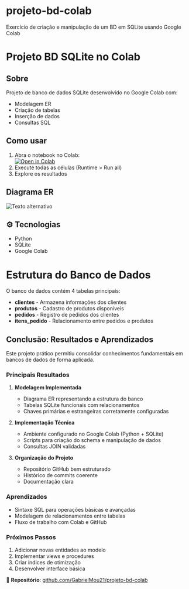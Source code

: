 # projeto-bd-colab
Exercício de criação e manipulação de um BD em SQLite usando Google Colab
# Projeto BD SQLite no Colab

##  Sobre
Projeto de banco de dados SQLite desenvolvido no Google Colab com:
- Modelagem ER
- Criação de tabelas
- Inserção de dados
- Consultas SQL

##  Como usar
1. Abra o notebook no Colab:  
   [![Open in Colab](https://colab.research.google.com/assets/colab-badge.svg)](https://colab.research.google.com/github/seu-usuario/projeto-bd-colab/blob/main/Projeto-BD-SQLite.ipynb)
2. Execute todas as células (Runtime > Run all)
3. Explore os resultados

##  Diagrama ER
![Texto alternativo](https://github.com/user-attachments/assets/1c787329-3d70-4d1c-ab4b-99b1ad2cb3e9)

## ⚙ Tecnologias
- Python
- SQLite
- Google Colab
#  Estrutura do Banco de Dados

O banco de dados contém 4 tabelas principais:

- **clientes** - Armazena informações dos clientes
- **produtos** - Cadastro de produtos disponíveis
- **pedidos** - Registro de pedidos dos clientes
- **itens_pedido** - Relacionamento entre pedidos e produtos

##  Conclusão: Resultados e Aprendizados

Este projeto prático permitiu consolidar conhecimentos fundamentais em bancos de dados de forma aplicada.

###  Principais Resultados

1. **Modelagem Implementada**
   - Diagrama ER representando a estrutura do banco
   - Tabelas SQLite funcionais com relacionamentos
   - Chaves primárias e estrangeiras corretamente configuradas

2. **Implementação Técnica**
   - Ambiente configurado no Google Colab (Python + SQLite)
   - Scripts para criação do schema e manipulação de dados
   - Consultas JOIN validadas

3. **Organização do Projeto**
   - Repositório GitHub bem estruturado
   - Histórico de commits coerente
   - Documentação clara

###  Aprendizados

- Sintaxe SQL para operações básicas e avançadas
- Modelagem de relacionamentos entre tabelas
- Fluxo de trabalho com Colab e GitHub

###  Próximos Passos

1. Adicionar novas entidades ao modelo
2. Implementar views e procedures
3. Criar índices de otimização
4. Desenvolver interface básica

🔗 **Repositório**: [github.com/GabrielMou21/projeto-bd-colab](https://github.com/GabrielMou21/projeto-bd-colab)

